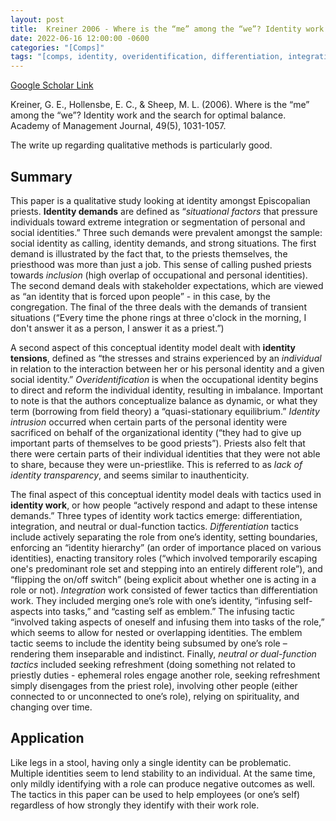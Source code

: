 ```yaml
---
layout: post
title:  Kreiner 2006 - Where is the “me” among the “we”? Identity work and the search for optimal balance
date: 2022-06-16 12:00:00 -0600
categories: "[Comps]"
tags: "[comps, identity, overidentification, differentiation, integration, great paper, priest, identity work, qualitative, theory]"
---
```


[Google Scholar Link](https://scholar.google.com/scholar?hl=en&as_sdt=0%2C45&q=Where+is+the+%22me%22+among+the+%22we%22%3F+Identity+work+and+the+search+for+optimal+balance&btnG=)

Kreiner, G. E., Hollensbe, E. C., & Sheep, M. L. (2006). Where is the “me” among the “we”? Identity work and the search for optimal balance. Academy of Management Journal, 49(5), 1031-1057.

The write up regarding qualitative methods is particularly good.

## Summary
This paper is a qualitative study looking at identity amongst Episcopalian priests.  **Identity demands** are defined as “_situational factors_ that pressure individuals toward extreme integration or segmentation of personal and social identities.”  Three such demands were prevalent amongst the sample: social identity as calling, identity demands, and strong situations.  The first demand is illustrated by the fact that, to the priests themselves, the priesthood was more than just a job.  This sense of calling pushed priests towards _inclusion_ (high overlap of occupational and personal identities).  The second demand deals with stakeholder expectations, which are viewed as “an identity that is forced upon people” - in this case, by the congregation.  The final of the three deals with the demands of transient situations (“Every time the phone rings at three o'clock in the morning, I don't answer it as a person, I answer it as a priest.”)

A second aspect of this conceptual identity model dealt with **identity tensions**, defined as “the stresses and strains experienced by an _individual_ in relation to the interaction between her or his personal identity and a given social identity.”  _Overidentification_ is when the occupational identity begins to direct and reform the individual identity, resulting in imbalance.  Important to note is that the authors conceptualize balance as dynamic, or what they term (borrowing from field theory) a “quasi-stationary equilibrium.”  _Identity intrusion_ occurred when certain parts of the personal identity were sacrificed on behalf of the organizational identity (“they had to give up important parts of themselves to be good priests”).  Priests also felt that there were certain parts of their individual identities that they were not able to share, because they were un-priestlike.  This is referred to as _lack of identity transparency_, and seems similar to inauthenticity.

The final aspect of this conceptual identity model deals with tactics used in **identity work**, or how people “actively respond and adapt to these intense demands.”  Three types of identity work tactics emerge: differentiation, integration, and neutral or dual-function tactics.  _Differentiation_ tactics include actively separating the role from one’s identity, setting boundaries, enforcing an “identity hierarchy” (an order of importance placed on various identities), enacting transitory roles (“which involved temporarily escaping one's predominant role set and stepping into an entirely different role”), and “flipping the on/off switch” (being explicit about whether one is acting in a role or not).  _Integration_ work consisted of fewer tactics than differentiation work.  They included merging one’s role with one’s identity,  “infusing self-aspects into tasks,” and “casting self as emblem.”  The infusing tactic “involved taking aspects of oneself and infusing them into tasks of the role,” which seems to allow for nested or overlapping identities.  The emblem tactic seems to include the identity being subsumed by one’s role – rendering them inseparable and indistinct.  Finally, _neutral or dual-function tactics_ included seeking refreshment (doing something not related to priestly duties - ephemeral roles engage another role, seeking refreshment simply disengages from the priest role), involving other people (either connected to or unconnected to one’s role), relying on spirituality, and changing over time.

## Application
Like legs in a stool, having only a single identity can be problematic.  Multiple identities seem to lend stability to an individual.  At the same time, only mildly identifying with a role can produce negative outcomes as well.  The tactics in this paper can be used to help employees (or one’s self) regardless of how strongly they identify with their work role.
